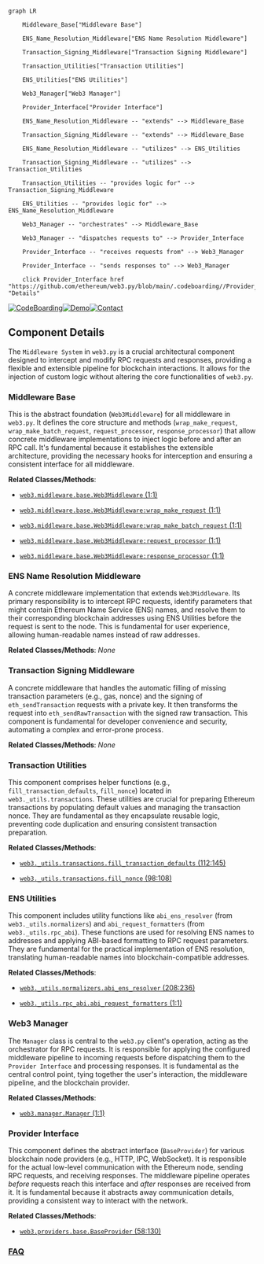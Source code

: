 ```mermaid

graph LR

    Middleware_Base["Middleware Base"]

    ENS_Name_Resolution_Middleware["ENS Name Resolution Middleware"]

    Transaction_Signing_Middleware["Transaction Signing Middleware"]

    Transaction_Utilities["Transaction Utilities"]

    ENS_Utilities["ENS Utilities"]

    Web3_Manager["Web3 Manager"]

    Provider_Interface["Provider Interface"]

    ENS_Name_Resolution_Middleware -- "extends" --> Middleware_Base

    Transaction_Signing_Middleware -- "extends" --> Middleware_Base

    ENS_Name_Resolution_Middleware -- "utilizes" --> ENS_Utilities

    Transaction_Signing_Middleware -- "utilizes" --> Transaction_Utilities

    Transaction_Utilities -- "provides logic for" --> Transaction_Signing_Middleware

    ENS_Utilities -- "provides logic for" --> ENS_Name_Resolution_Middleware

    Web3_Manager -- "orchestrates" --> Middleware_Base

    Web3_Manager -- "dispatches requests to" --> Provider_Interface

    Provider_Interface -- "receives requests from" --> Web3_Manager

    Provider_Interface -- "sends responses to" --> Web3_Manager

    click Provider_Interface href "https://github.com/ethereum/web3.py/blob/main/.codeboarding//Provider_Interface.md" "Details"

```

[![CodeBoarding](https://img.shields.io/badge/Generated%20by-CodeBoarding-9cf?style=flat-square)](https://github.com/CodeBoarding/GeneratedOnBoardings)[![Demo](https://img.shields.io/badge/Try%20our-Demo-blue?style=flat-square)](https://www.codeboarding.org/demo)[![Contact](https://img.shields.io/badge/Contact%20us%20-%20contact@codeboarding.org-lightgrey?style=flat-square)](mailto:contact@codeboarding.org)



## Component Details



The `Middleware System` in `web3.py` is a crucial architectural component designed to intercept and modify RPC requests and responses, providing a flexible and extensible pipeline for blockchain interactions. It allows for the injection of custom logic without altering the core functionalities of `web3.py`.



### Middleware Base

This is the abstract foundation (`Web3Middleware`) for all middleware in `web3.py`. It defines the core structure and methods (`wrap_make_request`, `wrap_make_batch_request`, `request_processor`, `response_processor`) that allow concrete middleware implementations to inject logic before and after an RPC call. It's fundamental because it establishes the extensible architecture, providing the necessary hooks for interception and ensuring a consistent interface for all middleware.





**Related Classes/Methods**:



- <a href="https://github.com/ethereum/web3.py/blob/master/web3/middleware/base.py#L1-L1" target="_blank" rel="noopener noreferrer">`web3.middleware.base.Web3Middleware` (1:1)</a>

- <a href="https://github.com/ethereum/web3.py/blob/master/web3/middleware/base.py#L1-L1" target="_blank" rel="noopener noreferrer">`web3.middleware.base.Web3Middleware:wrap_make_request` (1:1)</a>

- <a href="https://github.com/ethereum/web3.py/blob/master/web3/middleware/base.py#L1-L1" target="_blank" rel="noopener noreferrer">`web3.middleware.base.Web3Middleware:wrap_make_batch_request` (1:1)</a>

- <a href="https://github.com/ethereum/web3.py/blob/master/web3/middleware/base.py#L1-L1" target="_blank" rel="noopener noreferrer">`web3.middleware.base.Web3Middleware:request_processor` (1:1)</a>

- <a href="https://github.com/ethereum/web3.py/blob/master/web3/middleware/base.py#L1-L1" target="_blank" rel="noopener noreferrer">`web3.middleware.base.Web3Middleware:response_processor` (1:1)</a>





### ENS Name Resolution Middleware

A concrete middleware implementation that extends `Web3Middleware`. Its primary responsibility is to intercept RPC requests, identify parameters that might contain Ethereum Name Service (ENS) names, and resolve them to their corresponding blockchain addresses using ENS Utilities before the request is sent to the node. This is fundamental for user experience, allowing human-readable names instead of raw addresses.





**Related Classes/Methods**: _None_



### Transaction Signing Middleware

A concrete middleware that handles the automatic filling of missing transaction parameters (e.g., gas, nonce) and the signing of `eth_sendTransaction` requests with a private key. It then transforms the request into `eth_sendRawTransaction` with the signed raw transaction. This component is fundamental for developer convenience and security, automating a complex and error-prone process.





**Related Classes/Methods**: _None_



### Transaction Utilities

This component comprises helper functions (e.g., `fill_transaction_defaults`, `fill_nonce`) located in `web3._utils.transactions`. These utilities are crucial for preparing Ethereum transactions by populating default values and managing the transaction nonce. They are fundamental as they encapsulate reusable logic, preventing code duplication and ensuring consistent transaction preparation.





**Related Classes/Methods**:



- <a href="https://github.com/ethereum/web3.py/blob/master/web3/_utils/transactions.py#L112-L145" target="_blank" rel="noopener noreferrer">`web3._utils.transactions.fill_transaction_defaults` (112:145)</a>

- <a href="https://github.com/ethereum/web3.py/blob/master/web3/_utils/transactions.py#L98-L108" target="_blank" rel="noopener noreferrer">`web3._utils.transactions.fill_nonce` (98:108)</a>





### ENS Utilities

This component includes utility functions like `abi_ens_resolver` (from `web3._utils.normalizers`) and `abi_request_formatters` (from `web3._utils.rpc_abi`). These functions are used for resolving ENS names to addresses and applying ABI-based formatting to RPC request parameters. They are fundamental for the practical implementation of ENS resolution, translating human-readable names into blockchain-compatible addresses.





**Related Classes/Methods**:



- <a href="https://github.com/ethereum/web3.py/blob/master/web3/_utils/normalizers.py#L208-L236" target="_blank" rel="noopener noreferrer">`web3._utils.normalizers.abi_ens_resolver` (208:236)</a>

- <a href="https://github.com/ethereum/web3.py/blob/master/web3/_utils/rpc_abi.py#L1-L1" target="_blank" rel="noopener noreferrer">`web3._utils.rpc_abi.abi_request_formatters` (1:1)</a>





### Web3 Manager

The `Manager` class is central to the `web3.py` client's operation, acting as the orchestrator for RPC requests. It is responsible for applying the configured middleware pipeline to incoming requests before dispatching them to the `Provider Interface` and processing responses. It is fundamental as the central control point, tying together the user's interaction, the middleware pipeline, and the blockchain provider.





**Related Classes/Methods**:



- <a href="https://github.com/ethereum/web3.py/blob/master/web3/manager.py#L1-L1" target="_blank" rel="noopener noreferrer">`web3.manager.Manager` (1:1)</a>





### Provider Interface

This component defines the abstract interface (`BaseProvider`) for various blockchain node providers (e.g., HTTP, IPC, WebSocket). It is responsible for the actual low-level communication with the Ethereum node, sending RPC requests, and receiving responses. The middleware pipeline operates *before* requests reach this interface and *after* responses are received from it. It is fundamental because it abstracts away communication details, providing a consistent way to interact with the network.





**Related Classes/Methods**:



- <a href="https://github.com/ethereum/web3.py/blob/master/web3/providers/base.py#L58-L130" target="_blank" rel="noopener noreferrer">`web3.providers.base.BaseProvider` (58:130)</a>









### [FAQ](https://github.com/CodeBoarding/GeneratedOnBoardings/tree/main?tab=readme-ov-file#faq)